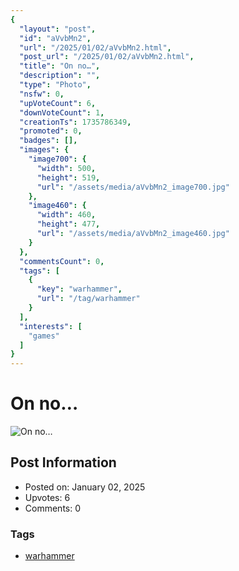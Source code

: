 ```yaml
---
{
  "layout": "post",
  "id": "aVvbMn2",
  "url": "/2025/01/02/aVvbMn2.html",
  "post_url": "/2025/01/02/aVvbMn2.html",
  "title": "On no…",
  "description": "",
  "type": "Photo",
  "nsfw": 0,
  "upVoteCount": 6,
  "downVoteCount": 1,
  "creationTs": 1735786349,
  "promoted": 0,
  "badges": [],
  "images": {
    "image700": {
      "width": 500,
      "height": 519,
      "url": "/assets/media/aVvbMn2_image700.jpg"
    },
    "image460": {
      "width": 460,
      "height": 477,
      "url": "/assets/media/aVvbMn2_image460.jpg"
    }
  },
  "commentsCount": 0,
  "tags": [
    {
      "key": "warhammer",
      "url": "/tag/warhammer"
    }
  ],
  "interests": [
    "games"
  ]
}
---
```


# On no…

![On no…](/assets/media/aVvbMn2_image700.jpg)

## Post Information

- Posted on: January 02, 2025
- Upvotes: 6
- Comments: 0

### Tags

- [warhammer](/tag/warhammer)
